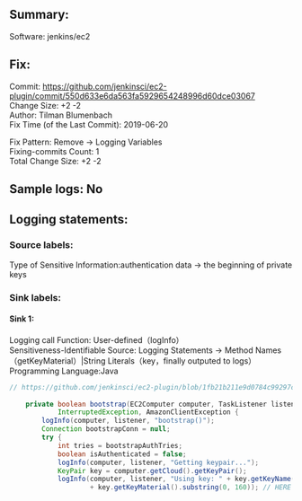 ## Summary:  
Software: jenkins/ec2  
## Fix:  
Commit: https://github.com/jenkinsci/ec2-plugin/commit/550d633e6da563fa5929654248996d60dce03067  
Change Size: +2 -2  
Author: Tilman Blumenbach  
Fix Time (of the Last Commit): 2019-06-20  
  
Fix Pattern: Remove -> Logging Variables  
Fixing-commits Count: 1  
Total Change Size: +2 -2  
## Sample logs: No  
## Logging statements:  
### Source labels:  
Type of Sensitive Information:authentication data -> the beginning of private keys  
### Sink labels:  
#### Sink 1:  
Logging call Function:  User-defined（logInfo）  
Sensitiveness-Identifiable Source:  Logging Statements -> Method Names（getKeyMaterial）|String Literals（key，finally outputed to logs）  
Programming Language:Java  
```Java  
// https://github.com/jenkinsci/ec2-plugin/blob/1fb21b211e9d0784c99297ccad12da91471674da/src/main/java/hudson/plugins/ec2/ssh/EC2UnixLauncher.java#L316-L326  
  
    private boolean bootstrap(EC2Computer computer, TaskListener listener) throws IOException,  
            InterruptedException, AmazonClientException {  
        logInfo(computer, listener, "bootstrap()");  
        Connection bootstrapConn = null;  
        try {  
            int tries = bootstrapAuthTries;  
            boolean isAuthenticated = false;  
            logInfo(computer, listener, "Getting keypair...");  
            KeyPair key = computer.getCloud().getKeyPair();  
            logInfo(computer, listener, "Using key: " + key.getKeyName() + "\n" + key.getKeyFingerprint() + "\n"  
                    + key.getKeyMaterial().substring(0, 160)); // HERE IS THE SINK 1  
  
```  
